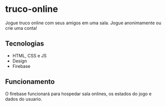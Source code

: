 # truco-online
Jogue truco online com seus amigos em uma sala. Jogue anonimamente ou crie uma conta!

## Tecnologias
- HTML, CSS e JS
- Design
- Firebase

## Funcionamento
O firebase funcionará para hospedar sala onlines, os estados do jogo e dados do usuario.

